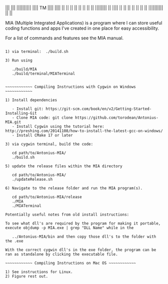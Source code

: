  
|||      |||  ||||||||||      ||||     TM
||||    ||||      ||         ||  ||
|| ||  || ||      ||        ||||||||
||  ||||  ||      ||       ||      ||
||   ||   ||  ||||||||||  ||        ||


MIA (Multiple Integrated Applications) is a program where I can store useful coding functions and apps I've created in one place for easy accessibility.

For a list of commands and features see the MIA manual.


 ~~~~~~~~~~~~ Compiling Instructions on Linux ~~~~~~~~~~~~

1) via terminal:  ./build.sh

3) Run using 
	
	./build/MIA
	./build/terminal/MIATerminal


 ~~~~~~~~~~~~ Compiling Instructions with Cygwin on Windows ~~~~~~~~~~~~

1) Install dependencies

	- Install git: https://git-scm.com/book/en/v2/Getting-Started-Installing-Git
	- Clone MIA code: git clone https://github.com/torodean/Antonius-MIA.git
	- Install Cygwin using the tutorial here: http://preshing.com/20141108/how-to-install-the-latest-gcc-on-windows/
	- Install CMake 17 or later

3) via cygwin terminal, build the code:  
	
	cd path/to/Antonius-MIA/
	./build.sh

5) update the release files within the MIA directory

	cd path/to/Antonius-MIA/
	./updateRelease.sh

6) Navigate to the release folder and run the MIA program(s).
	
	cd path/to/Antonius-MIA/release
	./MIA
	./MIATerminal

Potentially useful notes from old install instructions:

To see what dll's are required by the program for making it portable, execute objdump -p MIA.exe | grep "DLL Name" while in the 
	
	../Antonius-MIA/bin and then copy those dll's to the folder with the .exe

With the correct cygwin dll's in the exe folder, the program can be ran as standalone by clicking the executable file.

 ~~~~~~~~~~~~ Compiling Instructions on Mac OS ~~~~~~~~~~~~

1) See instructions for Linux. 
2) Figure rest out.